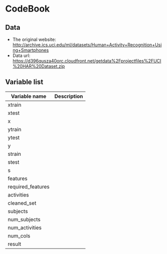 CodeBook
========

Data
----
* The original website: http://archive.ics.uci.edu/ml/datasets/Human+Activity+Recognition+Using+Smartphones
* Data url: https://d396qusza40orc.cloudfront.net/getdata%2Fprojectfiles%2FUCI%20HAR%20Dataset.zip

Variable list
-------------

Variable name     | Description
------------------|------------
xtrain            |
xtest             |
x                 |
ytrain            |
ytest             |
y                 |
strain            |
stest             |
s                 |
features          |
required_features |
activities        |
cleaned_set       |
subjects          |
num_subjects      |
num_activities    |
num_cols          |
result            |